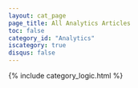 ```yaml
---
layout: cat_page
page_title: All Analytics Articles
toc: false
category_id: "Analytics"
iscategory: true
disqus: false
---
```


{% include category_logic.html %}
